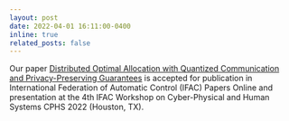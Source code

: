 ```yaml
---
layout: post
date: 2022-04-01 16:11:00-0400
inline: true
related_posts: false
---
```


Our paper [Distributed Optimal Allocation with Quantized Communication and Privacy-Preserving Guarantees](https://www.sciencedirect.com/science/article/pii/S2405896323001118) is accepted for publication in International Federation of Automatic Control (IFAC) Papers Online and presentation at the 4th IFAC Workshop on Cyber-Physical and Human Systems CPHS 2022 (Houston, TX).